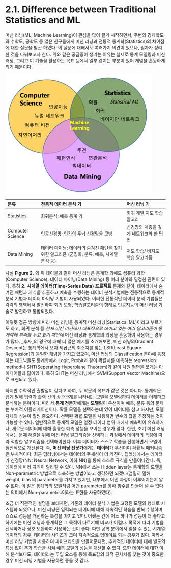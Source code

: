 # 2.1. Difference between Traditional Statistics and ML

머신 러닝\(ML, Machine Learning\)이 관심을 많이 끌기 시작하면서, 주변의 경제학도와 수학도, 공학도 등 많은 친구들에게 머신 러닝과 전통적 통계학\(Statistics\)의 차이점에 대한 질문을 받곤 하였다. 이 질문에 대해서도 여러가지 의견이 있으나, 필자가 정리한 것을 나눠보고자 한다. 위와 같은 궁금증이 생기는 이유는 실제로 통계 모델링과 머신 러닝, 그리고 이 기술을 활용하는 목표 등에서 일부 겹치는 부분이 있어 개념을 혼동하게 되기 때문이다.

![Figure 2. Related Field with ML](../.gitbook/assets/figure-2.png)

| 분류 | 전통적 데이터 분석 기 | 머신 러닝 기 |
| :--- | :--- | :--- |
| Statistics | 회귀분석: 예측 통계 기 | 회귀 계열 지도 학습 알고리 |
| Computer Science | 인공신경망: 인간의 두뇌 신경망을 모방 | 신경망의 계층을 깊게 네트워크화 한 딥러 |
| Data Mining | 데이터 마이닝: 데이터의 숨겨진 패턴을 찾기 위한 알고리즘 \(군집화, 분류, 예측, 시계열 분석 등\) | 지도 학습/ 비지도 학습 알고리즘 |

사실 **Figure 2.** 와 위 테이블과 같이 머신 러닝은 통계학 외에도 컴퓨터 과학\(Computer Science\), 데이터 마이닝\(Data Mining\) 등 여러 분야와 밀접한 관련이 있다. 특히 **2.** **시계열 데이터\(Time-Series Data\)** **프로젝트** 문제와 같이, 데이터에서 숨겨진 패턴과 지식을 추출하고 예측을 수행하는 데이터 분석기법에는 전통적으로 통계적 분석 기법과 데이터 마이닝 기법이 사용되었다. 이러한 전통적인 데이터 분석 기법들은 각각의 영역에서 발전하여 회귀 모형, 학습알고리즘의 형태로 인공지능의 머신 러닝 기술로 발전하고 통합되었다.

이렇듯 접근 방향에 따라 머신 러닝을 통계적 머신 러닝\(Statistical ML\)이라고 부르기도 하고, 회귀 분석 등 _현재 머신 러닝에서 대표적으로 쓰이고 있는 여러 알고리즘이 통계학에 뿌리를 두고 있기 때문에_ 머신 러닝과 통계학의 워딩을 혼동하여 사용하는 경우가 많다. _후자_의 경우에 대해 더 많은 예시를 소개해보면, 머신 러닝의Gradient Descent는 통계학에서 오차 제곱근의 최소치를 찾는 LSR\(Least Square Regression\)과 동일한 개념을 가지고 있으며, 머신 러닝의 Classification 분야에 등장하는 테크닉들도 통계학에서 Logit, Probit과 같이 확률치를 예측하는 regression method나 SHT\(Seperating Hyperplane Theorem\)과 같이 차원 평면을 쪼개는 아이디어들과 닮아있다. 특히 SHT는 머신 러닝에서 SVM\(Support Vector Machine\)으로 표현되고 있다.

하지만 수학적인 출발점이 같다고 하여, 두 학문의 목표가 같은 것은 아니다. 통계학은 쉽게 말해 입력과 출력 간의 상관관계를 나타내는 모델을 모델링하여 데이터를 이해하고 분석하는 분야이다. 따라서 **통계 전문가**에게는 **모델링**이 우선이며 예측, 분류 등의 문제는 부차적 어플리케이션이다. 확률 모델을 선택하는데 있어 데이터를 참고 하지만, 모델 자체의 성능이 훨씬 중요하다. 선택된 확률 모델을 사용하면 변수의 값을 추정하는 것이 가능할 수 있다. 일반적으로 통계적 모델은 일정 데이터 범위 내에서 예측력이 유효하거나, 새로운 데이터에 대해 훌륭한 예측 성능을 보이는 경우가 많다. 한편, 초기 머신 러닝에서는 문제 해결을 위해 머신 러닝 알고리즘을 선택하는 과정에서 데이터의 특성에 따라 적합한 알고리즘을 선택해야한다. 이후 데이터가 스스로 학습을 진행하면서 모델이 점진적으로 개선된다. 즉, **머신 러닝 전문가**에게는 **데이터**가 우선이며 확률적 매커니즘은 부차적이다. 최근 딥러닝에서는 데이터의 주체성이 더 커진다. 딥러닝에서는 데이터가 신경망\(NN: Neural Network, 이하 NN\)을 통해 스스로 규칙을 만들어나간다. 즉, 데이터에 따라 규칙이 달라질 수 있다. NN에서 쓰는 Hidden layer는 통계학의 모델을 Non-parametric 방법으로 추측하는 방법이라고 생각하면 되겠다\(엄밀히 말해 weight, bias 의 parameter를 가지고 있지만, 내부에서 어떤 과정이 이루어지는지 알 수 없다. 이 말은 통계학의 모델처럼 어떤 parameter를 통해 함수를 만들어 낼 수 없다는 의미에서 Non-parametric이라는 표현을 사용하였다\).

조금 더 직관적인 설명을 보태자면, 기존의 데이터 분석 기법은 고정된 모델의 형태로 시스템화 되었으나, 머신 러닝은 입력되는 데이터에 대해 지속적인 학습을 반복 수행하며 스스로 성능을 개선하는 특성을 가지고 있다. 어쨌든 간에 어느 하나가 성능이 더 좋다고 하기에는 머신 러닝과 통계학은 그 목적이 다르기에 비교가 어렵다. 목적에 따라 기법을 선택하거나 상호 보완하여 사용하는 것이 좋다. 다만 공학 분야에서 얻을 수 있는 시계열 데이터의 경우, 데이터의 사이즈가 크며 지속적으로 업데이트 되는 경우가 많다. 따라서 머신 러닝 기법을 사용하여 파이프라인을 만들어준다면, 추가적인 데이터에 대해 별도의 튜닝 없이 추가 학습을 시켜 예측 모델의 성능을 개선할 수 있다. 또한 데이터에 대한 이해 분석보다도, 데이터라는 투입 요소를 통해 목표값의 최적 근사치를 찾는 것이 중요한 경우 머신 러닝 기법을 사용하면 좋을 것 같다.

